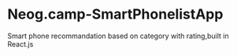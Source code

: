 # Neog.camp-SmartPhonelistApp
Smart phone recommandation based on category with rating,built in React.js
